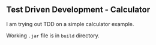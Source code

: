 ## Test Driven Development - Calculator
I am trying out TDD on a simple calculator example.

Working `.jar` file is in `build` directory.
